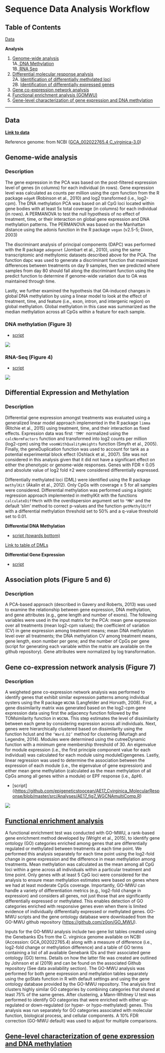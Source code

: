 # Sequence Data Analysis Workflow

## Table of Contents

[Data](#data)

**Analysis**
1. [ Genome-wide analysis](#one)  
  1A.[ DNA Methylation](#oneA)  
  1B.[ RNA Seq ](#oneB)  
2. [ Differential molecular response analysis](#two)  
  2A. [ Identification of differentially methylated loci](#twoA)  
  2B. [ Identification of differentially expressed genes](#twoB)  
3. [ Gene co-expression network analysis](#three)  
4. [ Functional enrichment analysis (GOMWU)](#four)  
5. [ Gene-level characterization of gene expression and DNA methylation](#five)  

---

## Data <a name="data"></a>

[**Link to data**](https://github.com/epigeneticstoocean/AE17_Cvirginica_MolecularResponse/tree/master/data/)  
  
Reference genome: from NCBI ([GCA_002022765.4 C_virginica-3.0](https://www.ncbi.nlm.nih.gov/genome/?term=crassostrea+virginica))  

## Genome-wide analysis <a name="one"></a>

### Description
The gene expression in the PCA was based on the post-filtered expression level of genes (in columns) for each individual (in rows). Gene expression level was calculated as counts per million using the cpm function from the R package `edgeR` (Robinson et al., 2010) and log2 transformed (i.e., log2-cpm). The DNA methylation PCA was based on all CpG loci located within gene bodies with at least 5x total coverage (in columns) for each individual (in rows). A PERMANOVA to test the null hypothesis of no effect of treatment, time, or their interaction on global gene expression and DNA methylation patterns. The PERMANOVA was based on the Manhattan distance using the adonis function in the R package `vegan` (v2.5-5; Dixon, 2003)

The discriminant analysis of principal components (DAPC) was performed with the R package `adegenet` (Jombart et al., 2010), using the same transcriptomic and methylomic datasets described above for the PCA. The function dapc was used to generate a discriminant function that maximized differences between treatments on day 9 samples, then we predicted where samples from day 80 should fall along the discriminant function using the predict function to determine if genome-wide variation due to OA was maintained through time. 

Lastly, we further examined the hypothesis that OA-induced changes in global DNA methylation by using a linear model to look at the effect of treatment, time, and feature (i.e., exon, intron, and intergenic region) on global methylation. Global methylation in this case was summarized as the median methylation across all CpGs within a feature for each sample.  

### DNA methylation (Figure 3) <a name="oneA"></a>

* [script](https://github.com/epigeneticstoocean/AE17_Cvirginica_MolecularResponse/blob/master/src/Analyses/AE17_fig3_DNAm.R) 

![](https://github.com/epigeneticstoocean/AE17_Cvirginica_MolecularResponse/blob/master/results/manuscript/figures/Figure3/Figure3.png)

### RNA-Seq (Figure 4) <a name="oneB"></a>

* [script](https://github.com/epigeneticstoocean/AE17_Cvirginica_MolecularResponse/blob/master/src/Analyses/AE17_fig4_geneExpression.R) 

![](https://github.com/epigeneticstoocean/AE17_Cvirginica_MolecularResponse/blob/master/results/manuscript/figures/Figure4/Figure4.png)

## Differential Expression and Methylation <a name="two"></a>

### Description 

Differential gene expression amongst treatments was evaluated using a generalized linear model approach implemented in the R package `limma` (Ritchie et al., 2015) using treatment, time, and their interaction as fixed effects. Expression data was first `'TMM'` normalized using the `calcNormFactors` function and transformed into log2 counts per million (log2-cpm) using the `voomWithQualityWeights` function (Smyth et al., 2005). Finally, the geneDuplication function was used to account for tank as a potential experimental block effect (Oshlack et al., 2007). Site was not considered in this analysis given that it did not have a significant effect on either the phenotypic or genome-wide responses. Genes with FDR ≤ 0.05 and absolute value of log2 fold ≥2 were considered differentially expressed.  

Differentially methylated loci (DML) were identified using the R package `methylKit` (Akalin et al., 2012). Only CpGs with coverage ≥ 5 for all samples were considered. Differential methylation was performed using a logistic regression approach implemented in methylKit with the functions `calculateDiffMeth` with the overdispersion argument set to `"MN"` and the default ‘slim’ method to correct p-values and the function `getMethylDiff` with a differential methylation threshold set to 50% and a q-value threshold set to 0.01.

**Differential DNA Methylation** 
* [script (towards bottom)](https://github.com/epigeneticstoocean/AE17_Cvirginica_MolecularResponse/blob/master/src/MBDBS_seq/04_methylationMatrix_diffMethylation_methylKit.R)

[Link to table of DMLs](https://github.com/epigeneticstoocean/AE17_Cvirginica_MolecularResponse/blob/master/results/manuscript/Supp/Supplemental_TableS3.3__DMLlist.csv)

**Differential Gene Expression** 

* [script](https://github.com/epigeneticstoocean/AE17_Cvirginica_MolecularResponse/blob/master/src/Analyses/AE17_diffExpression.R)

## Association plots (Figure 5 and 6) <a name="three"></a>

### Description

A PCA-based approach (described in Gavery and Roberts, 2013) was used to examine the relationship between gene expression, DNA methylation, and gene attributes (e.g., gene length and number of exons). The following variables were used in the input matrix for the PCA: mean gene expression over all treatments (mean log2-cpm values); the coefficient of variation (CV) in gene expression among treatment means; mean DNA methylation level over all treatments; the DNA methylation CV among treatment means, gene length, exon number per gene; and the number of CpGs per gene (script for generating each variable within the matrix are available on the github repository). Gene attributes were normalized by log transformation.  

## Gene co-expression network analysis (Figure 7) <a name="four"></a>  

### Description

A weigheted gene co-expression network analysis was performed to identify genes that exhibit similar expression patterns among individual oysters using the R package `WGCNA` (Langfelder and Horvath, 2008). First, a gene dissimilarity matrix was generated based on the log2-cpm gene expression data using first the adjacency function followed by the TOMsimilarity function in `WGCNA`. This step estimates the level of dissimilarity between each gene by considering expression across all individuals. Next, genes were hierarchically clustered based on dissimilarity using the function hclust and the `‘Ward.D2’` method for clustering (Murtagh and Legendre, 2014). Modules were determined using the cutreeDynamic function with a minimum gene membership threshold of 30. An eigenvalue for module expression (i.e., the first principle component value for each individual) was calculated for each module using moduleEigengenes. Lastly, linear regression was used to determine the association between the expression of each module (i.e., the eigenvalue of gene expression) and either mean gene methylation (calculated as the mean methylation of all CpGs among all genes within a module) or EPF response (i.e., ΔpH).


* [script]((https://github.com/epigeneticstoocean/AE17_Cvirginica_MolecularResponse/blob/master/src/Analyses/AE17_fig7_WGCNAmultiComp.R)

![](https://github.com/epigeneticstoocean/AE17_Cvirginica_MolecularResponse/blob/master/results/manuscript/figures/Figure7/Figure7.png)

## [Functional enrichment analysis](https://github.com/epigeneticstoocean/AE17_Cvirginica_MolecularResponse/tree/master/src/Analyses/gomwu) <a name="four"></a>  

A functional enrichment test was conducted with GO-MWU, a rank-based gene enrichment method developed by (Wright et al., 2015), to identify gene ontology (GO) categories enriched among genes that are differentially regulated or methylated between treatments at each time point. We performed this analysis separately for each time point using the log2-fold change in gene expression and the difference in mean methylation among treatments. Mean methylation was calculated as the mean among all CpG loci within a gene across all individuals within a particular treatment and time point. Only genes with at least 5 CpG loci were considered for the analysis to ensure mean methylation estimates were based on genes where we had at least moderate CpGs coverage. Importantly, GO-MWU can handle a variety of differentiation metrics (e.g., log2-fold change in expression) and considers all genes, not just those that are significantly differentially expressed or methylated. This enables detection of GO categories enriched with responsive genes even when there is limited evidence of individually differentially expressed or methylated genes. GO-MWU scripts and the gene ontology database were downloaded from the GO-MWU github repository (https://github.com/z0on/GO_MWU).  

  Inputs for the GO-MWU analysis include two gene list tables created using the Genebanks IDs from the C. virginica genome available on NCBI (Accession: GCA_002022765.4) along with a measure of difference (i.e., log2-fold change or methylation difference) and a table of GO terms containing a list of all available Genebank IDs and their associated gene ontology (GO) terms. Details on how the latter file was created are outlined by Johnson et al (2019) and can be found on the associated Github repository (See data availability section). The GO-MWU analysis was performed for both gene expression and methylation tables separately using the goStats function in R with default settings and using the gene ontology database provided by the GO-MWU repository. The analysis first clusters highly similar GO categories by combining categories that shared at least 75% of the same genes. After clustering, a Mann-Whitney U test was performed to identify GO categories that were enriched with either up-regulated or down-regulated (or hyper- or hypo-methylated) genes. This analysis was run separately for GO categories associated with molecular function, biological process, and cellular components. A 10% FDR correction (GO-MWU default) was used to adjust for multiple comparisons.   

## [Gene-level characterization of gene expression and DNA methylation](https://github.com/epigeneticstoocean/AE17_Cvirginica_MolecularResponse/blob/master/src/Analyses/AE17_fig5_DNAmvsGE.R) <a name="five"></a>  



